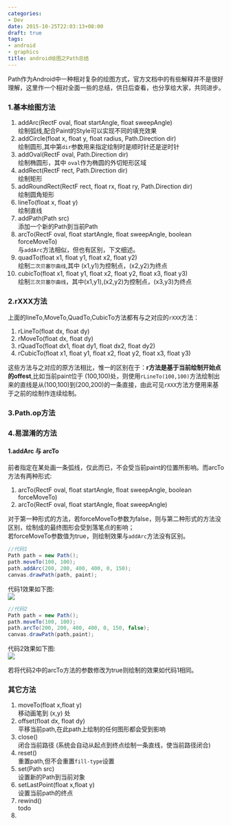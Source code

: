 ```yaml
---
categories:
- Dev
date: 2015-10-25T22:03:13+08:00
draft: true
tags:
- android
- graphics
title: android绘图之Path总结
---
```

Path作为Android中一种相对复杂的绘图方式，官方文档中的有些解释并不是很好理解，这里作一个相对全面一些的总结，供日后查看，也分享给大家，共同进步。
### 1.基本绘图方法

1. addArc(RectF oval, float startAngle, float sweepAngle)   
	绘制弧线,配合Paint的Style可以实现不同的填充效果
2. addCircle(float x, float y, float radius, Path.Direction dir)    
	绘制圆形,其中第`dir`参数用来指定绘制时是顺时针还是逆时针
3. addOval(RectF oval, Path.Direction dir) 		
	绘制椭圆形，其中 `oval`作为椭圆的外切矩形区域
4. addRect(RectF rect, Path.Direction dir) 	
	绘制矩形
5. addRoundRect(RectF rect, float rx, float ry, Path.Direction dir) 	
	绘制圆角矩形
6. lineTo(float x, float y)	  
	绘制直线
7. addPath(Path src) 	
	添加一个新的Path到当前Path
8. arcTo(RectF oval, float startAngle, float sweepAngle, boolean forceMoveTo)	
	与`addArc`方法相似，但也有区别，下文细述。
9. quadTo(float x1, float y1, float x2, float y2) 	
	绘制`二次贝塞尔曲线`,其中 (x1,y1)为控制点，(x2,y2)为终点
10. cubicTo(float x1, float y1, float x2, float y2, float x3, float y3) 	
	绘制`三次贝塞尔曲线`，其中(x1,y1),(x2,y2)为控制点，(x3,y3)为终点

### 2.rXXX方法
上面的lineTo,MoveTo,QuadTo,CubicTo方法都有与之对应的`rXXX`方法：

1. rLineTo(float dx, float dy)
2. rMoveTo(float dx, float dy)
3. rQuadTo(float dx1, float dy1, float dx2, float dy2)
4. rCubicTo(float x1, float y1, float x2, float y2, float x3, float y3)

这些方法与之对应的原方法相比，惟一的区别在于：**r方法是基于当前绘制开始点的offest**,比如当前paint位于 (100,100)处，则使用`rLineTo(100,100)`方法绘制出来的直线是从(100,100)到(200,200)的一条直接，由此可见`rXXX`方法方便用来基于之前的绘制作连续绘制。

### 3.Path.op方法


### 4.易混淆的方法

#### 1.addArc 与 arcTo	
前者指定在某处画一条弧线，仅此而已，不会受当前paint的位置所影响。而arcTo方法有两种形式:

 1. arcTo(RectF oval, float startAngle, float sweepAngle, boolean forceMoveTo)
 2. arcTo(RectF oval, float startAngle, float sweepAngle) 	

 对于第一种形式的方法，若forceMoveTo参数为false，则与第二种形式的方法没区别，绘制成的最终图形会受到落笔点的影响；	  
 若forceMoveTo参数值为true，则绘制效果与`addArc`方法没有区别。   

```java
//代码1
Path path = new Path();
path.moveTo(100, 100);
path.addArc(200, 200, 400, 400, 0, 150);
canvas.drawPath(path, paint);
```
代码1效果如下图:		
![](http://77g5pl.com1.z0.glb.clouddn.com/imgarc-path-1.png)	

```java
//代码2
Path path = new Path();
path.moveTo(100, 100);
path.arcTo(200, 200, 400, 400, 0, 150, false);
canvas.drawPath(path,paint);
```
代码2效果如下图:	
![](http://77g5pl.com1.z0.glb.clouddn.com/imgarc-path-2.png)

若将代码2中的arcTo方法的参数修改为true则绘制的效果如代码1相同。


### 其它方法
1. moveTo(float x,float y)	
	移动画笔到 (x,y) 处
2. offset(float dx, float dy)   
	平移当前path,在此path上绘制的任何图形都会受到影响
3. close()   
	闭合当前路径 (系统会自动从起点到终点绘制一条直线，使当前路径闭合)
4. reset()	
	重置path,但不会重置`fill-type`设置
5. set(Path src) 	
	设置新的Path到当前对象
6. setLastPoint(float x,float y)	
	设置当前path的终点
7. rewind()		
	todo
8. 







